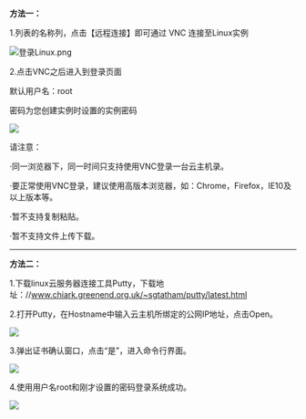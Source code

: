 **方法一：**

1.列表的名称列，点击【远程连接】即可通过 VNC 连接至Linux实例

![登录Linux.png](http://img1.jcloudcs.com/cms/af7a9c5c-4094-426a-abb0-16348e41830f20170728161226.png)

2.点击VNC之后进入到登录页面

默认用户名：root

密码为您创建实例时设置的实例密码

![](https://img1.jcloudcs.com/cms/8d833622-4afa-447c-b893-effa7d7ad5ac20170324193305.png)

请注意：

·同一浏览器下，同一时间只支持使用VNC登录一台云主机录。

·要正常使用VNC登录，建议使用高版本浏览器，如：Chrome，Firefox，IE10及以上版本等。

·暂不支持复制粘贴。

·暂不支持文件上传下载。

****

**方法二：**

1.下载linux云服务器连接工具Putty，下载地址：//www.chiark.greenend.org.uk/~sgtatham/putty/latest.html

2.打开Putty，在Hostname中输入云主机所绑定的公网IP地址，点击Open。

![](https://img1.jcloudcs.com/cms/87ff093f-a203-4117-a736-e26e815acd4a20170313112612.png)

3.弹出证书确认窗口，点击“是”，进入命令行界面。

![](https://img1.jcloudcs.com/cms/213fc023-1666-4f4e-8bcc-423532d6677520170313112632.png)

4.使用用户名root和刚才设置的密码登录系统成功。

![](https://img1.jcloudcs.com/cms/3c5371c8-ab81-40ea-8379-3e09be94cd9920170313112646.png)